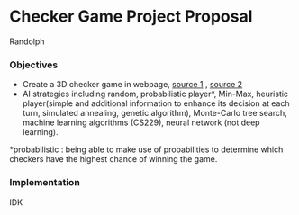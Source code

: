 # Checker Game Project Proposal

Randolph

 

### Objectives 

* Create a 3D checker game in webpage, [source 1](http://www.osd.net/blog/web-development/3d-board-game-in-a-browser-using-webgl-and-three-js-part-2/) , [source 2](http://web.cse.ohio-state.edu/~wang.3602/courses/cse3541-2014-spring/proj_proposal/Jordan_Bertke/index.html)
* AI strategies including random, probabilistic player*, Min-Max, heuristic player(simple and additional information to enhance its decision at each turn, simulated annealing, genetic algorithm), Monte-Carlo tree search, machine learning algorithms (CS229), neural network (not deep learning). 

*probabilistic : being able to make use of probabilities to determine which checkers have the highest chance of winning the game. 

### Implementation

IDK

